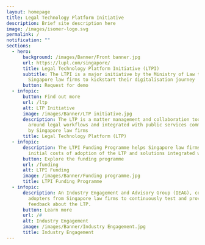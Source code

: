 ```yaml
---
layout: homepage
title: Legal Technology Platform Initiative
description: Brief site description here
image: /images/isomer-logo.svg
permalink: /
notification: ""
sections:
  - hero:
      background: /images/Banner/Front banner.jpg
      url: https://lupl.com/singapore/
      title: Legal Technology Platform Initiative (LTPI)
      subtitle: The LTPI is a major initiative by the Ministry of Law to support
        Singapore law firms to kickstart their digitalisation journey
      button: Request for demo
  - infopic:
      button: Find out more
      url: /ltp
      alt: LTP Initiative
      image: /images/Banner/LTP initiative.jpg
      description: The LTP is a matter management and collaboration tool designed
        around legal workflows and integrated with public services commonly used
        by Singapore law firms
      title: Legal Technology Platform (LTP)
  - infopic:
      description: The LTPI Funding Programme helps Singapore law firms defray the
        initial costs of adoption of the LTP and solutions integrated with it.
      button: Explore the funding programme
      url: /funding
      alt: LTPI Funding
      image: /images/Banner/Funding programme.jpg
      title: LTPI Funding Programme
  - infopic:
      description: An Industry Engagement and Advisory Group (IEAG), comprises early
        adopters from Singapore law firms to continuously test and provide
        feedback about the LTP.
      button: Learn more
      url: /#
      alt: Industry Engagement
      image: /images/Banner/Industry Engagement.jpg
      title: Industry Engagement
---
```

